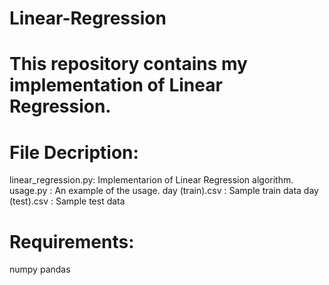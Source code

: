 # Linear-Regression

# This repository contains my implementation of Linear Regression. 

# File Decription:

linear_regression.py: Implementarion of Linear Regression algorithm.
usage.py : An example of the usage.
day (train).csv : Sample train data
day (test).csv : Sample test data

# Requirements: 
numpy
pandas
